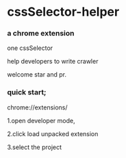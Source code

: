 # cssSelector-helper

### a chrome extension 



one cssSelector

help developers to write crawler

welcome star and pr.

### quick start;

chrome://extensions/

1.open developer mode,

2.click load unpacked extension 

3.select the project

